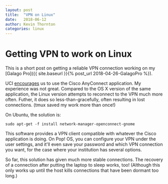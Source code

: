 ```yaml
---
layout: post
title:  "VPN on Linux"
date:   2018-06-12
author: Kevin Thornton
categories: linux
---
```


# Getting VPN to work on Linux

This is a short post on getting a reliable VPN connection working on my [Galago Pro]({{ site.baseurl }}{% post_url 2018-04-26-GalagoPro %}).

UCI [encourages](https://uci.service-now.com/kb_view.do?sysparm_article=KB0010201) us to use the Cisco AnyConnect
application.  My experience was not great.  Compared to the OS X version of the same application, the Linux version
attempts to reconnect to the VPN much more often.  Futher, it does so less-than-gracefully, often resulting in lost
connections. (tmux saved my work more than once!)

On Ubuntu, the solution is:

```{sh}
sudo apt-get -f install network-manager-openconnect-gnome
```

This software provides a VPN client compatible with whatever the Cisco application is doing.  On Pop! OS, you can
configure your VPN under the user settings, and it'll even save your password and which VPN connection you want, for the
case where your institution has several options.

So far, this solution has given much more stable connections.  The recovery of a connection after putting the laptop to
sleep works, too! (Although this only works up until the host kills connections that have been dormant too long.)


